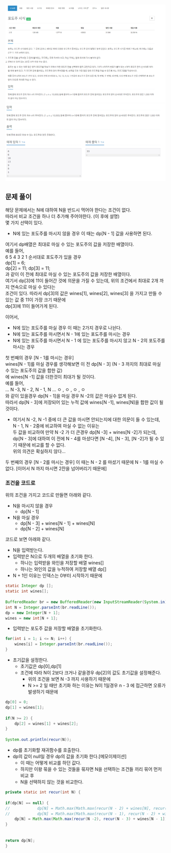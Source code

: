 ![img.png](img.png)
![img_1.png](img_1.png)

## 문제 풀이
해당 문제에서는 N에 대하여 N을 반드시 먹어야 한다는 조건이 없다.    
따라서 비교 조건을 하나 더 추가해 주어야한다. (이 후에 설명)   
몇 가지 선택이 있다.   
- N에 있는 포도주를 마시지 않을 경우
이 때는 dp[N - 1] 값을 사용하면 된다.   

여기서 dp배열은 최대로 마실 수 있는 포도주의 값을 저장한 배열이다.   
예를 들어,      
6 5 4 3 2 1 순서대로 포도주가 있을 경우   
dp[1] = 6;   
dp[2] = 11;
dp[3] = 11;   
과 같이 이 전에 최대로 마실 수 있는 포도주의 값을 저장한 배열이다.   
여기서 dp[3]에 11이 들어간 것에 의문을 가질 수 있는데, 위의 조건에서 최대로 2개 까지 연속으로 마실 수 있다는   
조건이 있다. 따라서 dp[3]의 값은 wines[1], wines[2], wines[3] 을 가지고 만들 수 있는 값 중 11이 가장 크기 때문에   
dp[3]에 11이 들어가게 된다.    

이어서,   
- N에 있는 포도주를 마실 경우
이 때는 2가지 경우로 나뉜다.   
- N에 있는 포도주를 마시면서 N - 1에 있는 포도주를 마시는 경우
- N에 있는 포도주를 마시면서 N - 1 에 있는 포도주를 마시지 않고 N - 2의 포도주를 마시는 경우 

첫 번째의 경우 [N - 1를 마시는 경우]   
wines[N - 1]를 마실 경우를 생각해보면 이 전 dp[N - 3] (N - 3 까지의 최대로 마실 수 있는 포도주의 값을 합한 값)   
에 wines[N -1] 값을 더한것이 최대가 될 것이다.   
예를 들어,   
... N -3, N - 2, N - 1, N 
...  ㅇ ,   ㅇ  ,  ㅇ  , ㅇ  
와 같이 있을경우 dp[N - 1]을 마실 경우 N -2의 값은 마실수 없게 된다.    
따라서 dp[N - 3]에 저장되어 있는 누적 값에 wines[N -1], wines[N]을 합한 값이 될 것이다.   
- 여기서 N -2, N -1 중에 더 큰 값을 마시면 안되는지에 대한 의문이 들 수 있는데,   
N - 1, N - 2중에 비교하여 마실 수 없는 이유는    
두 값을 비교하여 만약 N -2 가 더 큰경우 dp[N -3] + wines[N -2]가 되는데,   
dp[N - 3]에 대하여 이 전에 N - 4를 마셨다면 [N -4], [N - 3], [N -2]가 될 수 있기 때문에 비교를 할 수 없다.   
위의 의견은 확실하지 않다...     


두 번째의 경우 [N - 2를 마시는 경우]
이 때는 N - 2 를 마셨기 때문에 N - 1를 마실 수 없다. [이어서 N 까지 마시면 2잔을 넘어버리기 때문에]   


### 조건을 코드로
위의 조건을 가지고 코드로 만들면 아래와 같다.

- N을 마시지 않을 경우
  - dp[N - 1]
- N을 마실 경우
  - dp[N - 3] + wines[N - 1] + wines[N]
  - dp[N - 2] + wines[N]

    

코드로 보면 아래와 같다.

- N을 입력받는다.
- 입력받은 N으로 두개의 배열을 초기화 한다.
    - 하나는 입력받을 와인을 저장할 배열 wines[]
    - 하나는 와인의 값을 누적하여 저장할 배열 dp[]
- N + 1인 이유는 인덱스는 0부터 시작하기 때문에
```java
static Integer dp [];
static int wines[];

BufferedReader br = new BufferedReader(new InputStreamReader(System.in));
int N = Integer.parseInt(br.readLine());
dp = new Integer[N + 1];
wines = new int[N + 1];
```
- 입력받는 포도주 값을 저장할 배열을 초기화한다.
```java
for(int i = 1; i <= N; i++) {
    wines[i] = Integer.parseInt(br.readLine());
}
```
- 초기값을 설정한다.
  - 초기값은 dp[0],dp[1]
  - 조건에 따라 N이 2보다 크거나 같을경우 dp[2]의 값도 초기값을 설정해준다.
    - 위의 조건을 보면 N -3 까지 사용하기 때문에
    - N >= 2 일 때만 초기화 하는 이유는 N이 1일경우 n - 3 에 접근하면 오류가 발생하기 때문에

```java
dp[0] = 0;
dp[1] = wines[1];

if(N >= 2) {
    dp[2] = wines[1] + wines[2];
}

System.out.println(recur(N));
```
- dp를 초기화할 재귀함수를 호출한다.
- dp의 값이 null일 경우 dp의 값을 초기화 한다.[메모이제이션]
  - 이 때는 어떻게 비교를 하던 값다.
  - 하지만 이왕 묶을 수 있는 것들을 묶자면 N을 선택하는 조건들 끼리 묶어 먼저 비교 후 
  - N을 선택하지 않는 것을 비교한다.
```java
private static int recur(int N) {

if(dp[N] == null) {
//            dp[N] = Math.max(Math.max(recur(N - 2) + wines[N], recur(N - 3) + wines[N -1] + wines[N]), recur(N - 1));
//            dp[N] = Math.max(Math.max(recur(N - 1), recur(N - 2) + wines[N]), recur(N - 3) + wines[N - 1] + wines[N]);
    dp[N] = Math.max(Math.max(recur(N -2), recur(N - 3) + wines[N - 1]) + wines[N], recur(N - 1));
}


return dp[N];
}
```